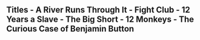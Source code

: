 ## Titles                                                                                              - A River Runs Through It                                                                                                                                      - Fight Club                                                                                                                                                   - 12 Years a Slave                                                                                                                                             - The Big Short                                                                                                                                                - 12 Monkeys                                                                                                                                                   - The Curious Case of Benjamin Button
